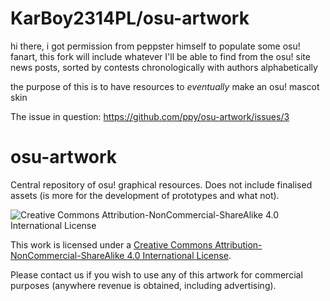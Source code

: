 KarBoy2314PL/osu-artwork
===========
hi there, i got permission from peppster himself to populate some osu! fanart, this fork will include whatever I'll be able to find from the osu! site news posts, sorted by contests chronologically with authors alphabetically

the purpose of this is to have resources to *eventually* make an osu! mascot skin

The issue in question: https://github.com/ppy/osu-artwork/issues/3

osu-artwork
===========

Central repository of osu! graphical resources. Does not include finalised assets (is more for the development of prototypes and what not).

![Creative Commons Attribution-NonCommercial-ShareAlike 4.0 International License](http://i.creativecommons.org/l/by-nc-sa/4.0/88x31.png)

This work is licensed under a [Creative Commons Attribution-NonCommercial-ShareAlike 4.0 International License](http://creativecommons.org/licenses/by-nc-sa/4.0/).

Please contact us if you wish to use any of this artwork for commercial purposes (anywhere revenue is obtained, including advertising).
